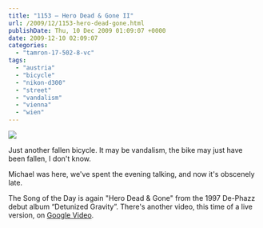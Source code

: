 ```yaml
---
title: "1153 – Hero Dead & Gone II"
url: /2009/12/1153-hero-dead-gone.html
publishDate: Thu, 10 Dec 2009 01:09:07 +0000
date: 2009-12-10 02:09:07
categories: 
  - "tamron-17-502-8-vc"
tags: 
  - "austria"
  - "bicycle"
  - "nikon-d300"
  - "street"
  - "vandalism"
  - "vienna"
  - "wien"
---
```

<a target="_blank" href="https://d25zfm9zpd7gm5.cloudfront.net/1200x1200/2009/20091209_184717_ps.jpg"><img src="https://d25zfm9zpd7gm5.cloudfront.net/0600x0600/2009/20091209_184717_ps.jpg" /></a>

Just another fallen bicycle. It may be vandalism, the bike may just have been fallen, I don't know.

 Michael was here, we've spent the evening talking, and now it's obscenely late. 

The Song of the Day is again "Hero Dead & Gone" from the 1997 De-Phazz debut album “Detunized Gravity”. There's another video, this time of a live version, on <a target="_blank" href="http://video.google.com/videoplay?docid=8749813960477228975&ei=9u0fS4foNZvE2wKiz5TCCQ&q=%22hero%2C+dead+%26+gone%22&hl=en&view=2&client=opera#">Google Video</a>.
